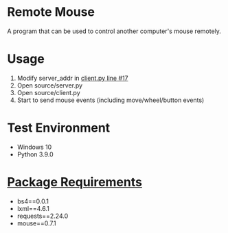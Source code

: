 # Remote Mouse
A program that can be used to control another computer's mouse remotely.

# Usage
1. Modify server_addr in [client.py line #17](https://github.com/Andre3000TW/code-vault/blob/dae3e170a47e07a604773a90abd5beccd4d6a745/remote-mouse/source/client.py#L17)
2. Open source/server.py
3. Open source/client.py
4. Start to send mouse events (including move/wheel/button events)

# Test Environment
+ Windows 10
+ Python 3.9.0

# [Package Requirements](https://github.com/Andre3000TW/code-vault/blob/master/remote-mouse/requirements.bat)
+ bs4==0.0.1
+ lxml==4.6.1
+ requests==2.24.0
+ mouse==0.7.1
